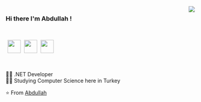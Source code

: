 <img align='right' src="https://github-readme-stats.vercel.app/api?username=AbdullahOztuurkk&show_icons=true">

### Hi there I'm Abdullah !
<br>

<a href="https://www.instagram.com/abdullah_oztuurkk/?hl=tr" target="_blank"><img height="35" style="margin-left :5px" src="https://www.vectorlogo.zone/logos/instagram/instagram-icon.svg"></a>
<a href="mailto:oabdullahozturk@yandex.com.tr" target="_blank"><img height="35" style="margin-left :5px" src="https://www.vectorlogo.zone/logos/gmail/gmail-icon.svg"></a>
<a href="https://www.linkedin.com/in/abdullah-ozturk/" target="_blank"><img height="35" style="margin-left :5px" src="https://www.vectorlogo.zone/logos/linkedin/linkedin-icon.svg"></a>

<br>

👨‍💻 .NET Developer  
👨‍🎓 Studying Computer Science here in Turkey  

⭐️ From [Abdullah](https://github.com/AbdullahOztuurkk)
